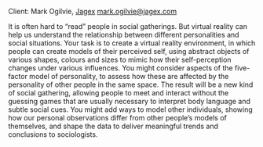Client: Mark Ogilvie, [Jagex](Jagex "wikilink")
<mark.ogilvie@jagex.com>

It is often hard to “read” people in social gatherings. But virtual
reality can help us understand the relationship between different
personalities and social situations. Your task is to create a virtual
reality environment, in which people can create models of their
perceived self, using abstract objects of various shapes, colours and
sizes to mimic how their self-perception changes under various
influences. You might consider aspects of the five-factor model of
personality, to assess how these are affected by the personality of
other people in the same space. The result will be a new kind of social
gathering, allowing people to meet and interact without the guessing
games that are usually necessary to interpret body language and subtle
social cues. You might add ways to model other individuals, showing how
our personal observations differ from other people’s models of
themselves, and shape the data to deliver meaningful trends and
conclusions to sociologists.
